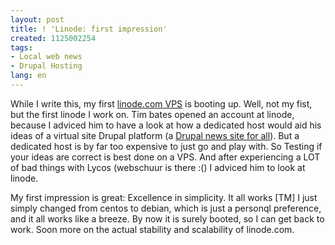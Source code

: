 ```yaml
---
layout: post
title: ! 'Linode: first impression'
created: 1125002254
tags:
- Local web news
- Drupal Hosting
lang: en
---
```

While I write this, my first <a href="http://linode.com">linode.com VPS</a> is booting up. Well, not my fist, but the first linode I work on.
Tim bates opened an account at linode, because I adviced him to have a look at how a dedicated host would aid his ideas of a virtual site Drupal platform (a <a href="">Drupal news site for all</a>). But a dedicated host is by far too expensive to just go and play with. So Testing if your ideas are correct is best done on a VPS.
And after experiencing a LOT of bad things with Lycos (webschuur is there :() I adviced him to look at linode.

My first impression is great: Excellence in simplicity. It all works [TM] I just simply changed from centos to debian, which is just a personql preference, and it all works like a breeze. 
By now it is surely booted, so I can get back to work. Soon more on the actual stability and scalability of linode.com.

